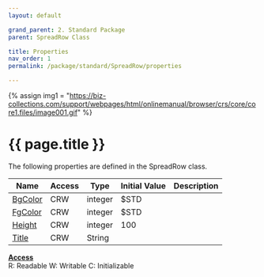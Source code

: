```yaml
---
layout: default

grand_parent: 2. Standard Package
parent: SpreadRow Class

title: Properties
nav_order: 1
permalink: /package/standard/SpreadRow/properties

---
```

{% assign img1 = "https://biz-collections.com/support/webpages/html/onlinemanual/browser/crs/core/core1.files/image001.gif" %}


# {{ page.title }}

The following properties are defined in the SpreadRow class.

|Name       | Access | Type   | Initial Value | Description |
|----------	|--------|--------|---------------|-------------|
|[BgColor](/package/standard/SpreadRow/properties/BgColor) | CRW | integer | $STD | |
|[FgColor](/package/standard/SpreadRow/properties/FgColor) | CRW | integer | $STD | |
|[Height](/package/standard/SpreadRow/properties/height) | CRW | integer | 100 | |
|[Title](/package/standard/SpreadRow/properties/title) | CRW | String |  | |

<u><b>Access</b></u><br>
R: Readable
W: Writable
C: Initializable
